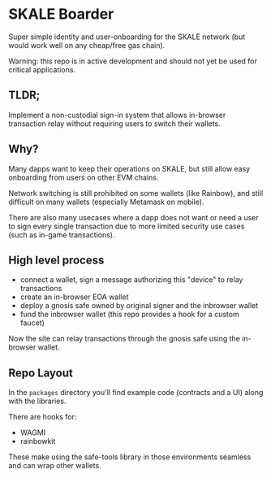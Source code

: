 # SKALE Boarder

Super simple identity and user-onboarding for the SKALE network (but would work well on any cheap/free gas chain).

Warning: this repo is in active development and should not yet be used for critical applications.

## TLDR;

Implement a non-custodial sign-in system that allows in-browser transaction relay without requiring users to switch their wallets.

## Why?

Many dapps want to keep their operations on SKALE, but still allow easy onboarding from users on other EVM chains.

Network switching is still prohibited on some wallets (like Rainbow), and still difficult on many wallets (especially Metamask on mobile).

There are also many usecases where a dapp does not want or need a user to sign every single transaction due to more limited security use cases (such as in-game transactions).

## High level process

* connect a wallet, sign a message authorizing this "device" to relay transactions
* create an in-browser EOA wallet
* deploy a gnosis safe owned by original signer and the inbrowser wallet
* fund the inbrowser wallet (this repo provides a hook for a custom faucet)

Now the site can relay transactions through the gnosis safe using the in-browser wallet.

## Repo Layout

In the `packages` directory you'll find example code (contracts and a UI) along with the libraries.

There are hooks for:
* WAGMI
* rainbowkit

These make using the safe-tools library in those environments seamless and can wrap other wallets.
